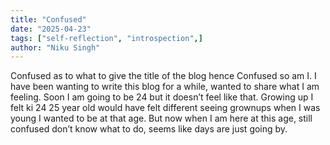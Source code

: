 ```yaml
---
title: "Confused"
date: "2025-04-23"
tags: ["self-reflection", "introspection",]
author: "Niku Singh"
---
```


Confused as to what to give the title of the blog hence Confused so am I. I have been wanting to write this blog for a while, wanted to share what I am feeling.
Soon I am  going to be 24 but it doesn’t feel like that. Growing up I felt ki 24 25 year old would have felt different seeing grownups when I was young I wanted to be at that age. But now when I am here at this age, still confused don’t know what to do, seems like days are just going by.

